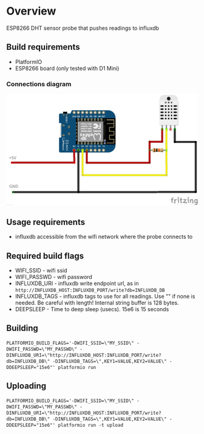 # Overview
ESP8266 DHT sensor probe that pushes readings to influxdb

## Build requirements
- PlatformIO  
- ESP8266 board (only tested with D1 Mini)

### Connections diagram

![Connections](/connections.png)


## Usage requirements
- influxdb accessible from the wifi network where the probe connects to

## Required build flags
- WIFI_SSID - wifi ssid
- WIFI_PASSWD - wifi password
- INFLUXDB_URI - influxdb write endpoint url, as in `http://INFLUXDB_HOST:INFLUXDB_PORT/write?db=INFLUXDB_DB`
- INFLUXDB_TAGS - influxdb tags to use for all readings. Use "" if none is needed. Be careful with length! Internal string buffer is 128 bytes.
- DEEPSLEEP - Time to deep sleep (usecs). 15e6 is 15 seconds

## Building
    PLATFORMIO_BUILD_FLAGS='-DWIFI_SSID=\"MY_SSID\" -DWIFI_PASSWD=\"MY_PASSWD\" -DINFLUXDB_URI=\"http://INFLUXDB_HOST:INFLUXDB_PORT/write?db=INFLUXDB_DB\" -DINFLUXDB_TAGS=\",KEY1=VALUE,KEY2=VALUE\" -DDEEPSLEEP="15e6"' platformio run

## Uploading
    PLATFORMIO_BUILD_FLAGS='-DWIFI_SSID=\"MY_SSID\" -DWIFI_PASSWD=\"MY_PASSWD\" -DINFLUXDB_URI=\"http://INFLUXDB_HOST:INFLUXDB_PORT/write?db=INFLUXDB_DB\" -DINFLUXDB_TAGS=\",KEY1=VALUE,KEY2=VALUE\" -DDEEPSLEEP="15e6"' platformio run -t upload
